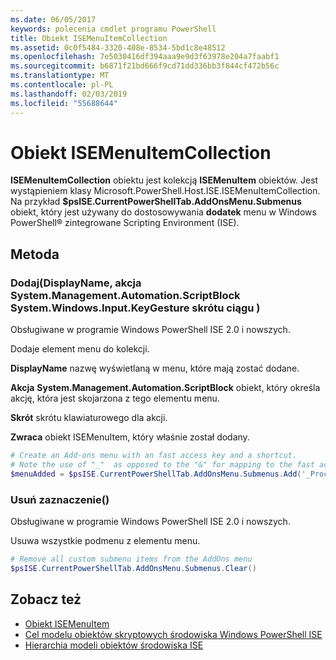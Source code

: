```yaml
---
ms.date: 06/05/2017
keywords: polecenia cmdlet programu PowerShell
title: Obiekt ISEMenuItemCollection
ms.assetid: 0c0f5484-3320-408e-8534-5bd1c8e48512
ms.openlocfilehash: 7e5030416df394aaa9e9d3f63978e204a7faabf1
ms.sourcegitcommit: b6871f21bd666f9cd71dd336bb3f844cf472b56c
ms.translationtype: MT
ms.contentlocale: pl-PL
ms.lasthandoff: 02/03/2019
ms.locfileid: "55688644"
---
```

# <a name="the-isemenuitemcollection-object"></a>Obiekt ISEMenuItemCollection

**ISEMenuItemCollection** obiektu jest kolekcją **ISEMenuItem** obiektów. Jest wystąpieniem klasy Microsoft.PowerShell.Host.ISE.ISEMenuItemCollection. Na przykład **$psISE.CurrentPowerShellTab.AddOnsMenu.Submenus** obiekt, który jest używany do dostosowywania **dodatek** menu w Windows PowerShell® zintegrowane Scripting Environment (ISE).

## <a name="method"></a>Metoda

### <a name="addstring-displayname-systemmanagementautomationscriptblock-action-systemwindowsinputkeygesture-shortcut-"></a>Dodaj\(DisplayName, akcja System.Management.Automation.ScriptBlock System.Windows.Input.KeyGesture skrótu ciągu \)

Obsługiwane w programie Windows PowerShell ISE 2.0 i nowszych.

Dodaje element menu do kolekcji.

**DisplayName** nazwę wyświetlaną w menu, które mają zostać dodane.

**Akcja** **System.Management.Automation.ScriptBlock** obiekt, który określa akcję, która jest skojarzona z tego elementu menu.

**Skrót** skrótu klawiaturowego dla akcji.

**Zwraca** obiekt ISEMenuItem, który właśnie został dodany.

```powershell
# Create an Add-ons menu with an fast access key and a shortcut.
# Note the use of "_"  as opposed to the "&" for mapping to the fast access key letter for the menu item.
$menuAdded = $psISE.CurrentPowerShellTab.AddOnsMenu.Submenus.Add('_Process', {Get-Process}, 'Alt+P')
```

### <a name="clear"></a>Usuń zaznaczenie\(\)

Obsługiwane w programie Windows PowerShell ISE 2.0 i nowszych.

Usuwa wszystkie podmenu z elementu menu.

```powershell
# Remove all custom submenu items from the AddOns menu
$psISE.CurrentPowerShellTab.AddOnsMenu.Submenus.Clear()
```

## <a name="see-also"></a>Zobacz też

- [Obiekt ISEMenuItem](The-ISEMenuItem-Object.md)
- [Cel modelu obiektów skryptowych środowiska Windows PowerShell ISE](Purpose-of-the-Windows-PowerShell-ISE-Scripting-Object-Model.md)
- [Hierarchia modeli obiektów środowiska ISE](The-ISE-Object-Model-Hierarchy.md)